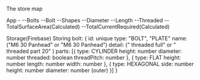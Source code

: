 The store map

App -
--Bolts
  --Bolt
    --Shapes
       --Diameter
       --Length
       --Threaded
  --TotalSurfaceArea(Calculated)
  --TotalCurrentRequired(Calculated)



Storage(Firebase)
Storing bolt:
{
  id: unique
  type: "BOLT", "PLATE"
  name: ("M6 30 Panhead" or "M6 30 Panhead")
  detail: (" threaded full" or " threaded part 20" )
  parts: [{
    type: CYLINDER
    height: number
    diameter: number
    threaded: boolean
    threadPitch: number
  },
  {
    type: FLAT
    height: number
    length: number
    width: number
  },
  {
    type: HEXAGONAL
    side: number
    height: number
    diameter: number (outer)
  }]
}



